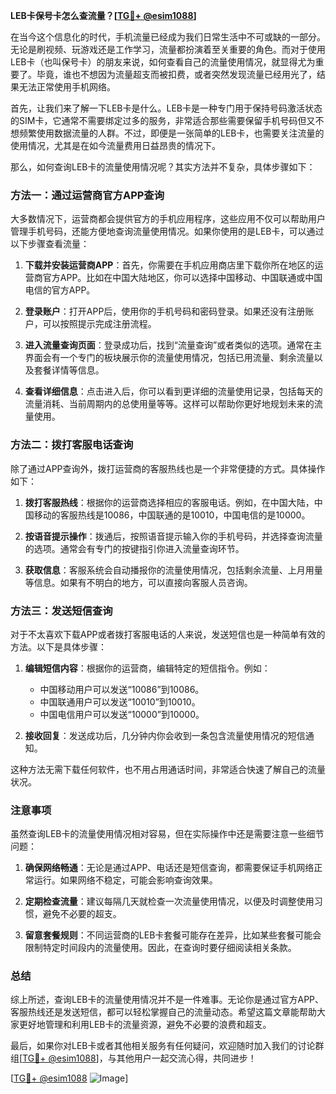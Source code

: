 **LEB卡保号卡怎么查流量？[[TG💪+ @esim1088](https://t.me/s/esim1088)]**

在当今这个信息化的时代，手机流量已经成为我们日常生活中不可或缺的一部分。无论是刷视频、玩游戏还是工作学习，流量都扮演着至关重要的角色。而对于使用LEB卡（也叫保号卡）的朋友来说，如何查看自己的流量使用情况，就显得尤为重要了。毕竟，谁也不想因为流量超支而被扣费，或者突然发现流量已经用光了，结果无法正常使用手机网络。

首先，让我们来了解一下LEB卡是什么。LEB卡是一种专门用于保持号码激活状态的SIM卡，它通常不需要绑定过多的服务，非常适合那些需要保留手机号码但又不想频繁使用数据流量的人群。不过，即便是一张简单的LEB卡，也需要关注流量的使用情况，尤其是在如今流量费用日益昂贵的情况下。

那么，如何查询LEB卡的流量使用情况呢？其实方法并不复杂，具体步骤如下：

### 方法一：通过运营商官方APP查询

大多数情况下，运营商都会提供官方的手机应用程序，这些应用不仅可以帮助用户管理手机号码，还能方便地查询流量使用情况。如果你使用的是LEB卡，可以通过以下步骤查看流量：

1. **下载并安装运营商APP**：首先，你需要在手机应用商店里下载你所在地区的运营商官方APP。比如在中国大陆地区，你可以选择中国移动、中国联通或中国电信的官方APP。
   
2. **登录账户**：打开APP后，使用你的手机号码和密码登录。如果还没有注册账户，可以按照提示完成注册流程。

3. **进入流量查询页面**：登录成功后，找到“流量查询”或者类似的选项。通常在主界面会有一个专门的板块展示你的流量使用情况，包括已用流量、剩余流量以及套餐详情等信息。

4. **查看详细信息**：点击进入后，你可以看到更详细的流量使用记录，包括每天的流量消耗、当前周期内的总使用量等等。这样可以帮助你更好地规划未来的流量使用。

### 方法二：拨打客服电话查询

除了通过APP查询外，拨打运营商的客服热线也是一个非常便捷的方式。具体操作如下：

1. **拨打客服热线**：根据你的运营商选择相应的客服电话。例如，在中国大陆，中国移动的客服热线是10086，中国联通的是10010，中国电信的是10000。

2. **按语音提示操作**：拨通后，按照语音提示输入你的手机号码，并选择查询流量的选项。通常会有专门的按键指引你进入流量查询环节。

3. **获取信息**：客服系统会自动播报你的流量使用情况，包括剩余流量、上月用量等信息。如果有不明白的地方，可以直接向客服人员咨询。

### 方法三：发送短信查询

对于不太喜欢下载APP或者拨打客服电话的人来说，发送短信也是一种简单有效的方法。以下是具体步骤：

1. **编辑短信内容**：根据你的运营商，编辑特定的短信指令。例如：
   - 中国移动用户可以发送“10086”到10086。
   - 中国联通用户可以发送“10010”到10010。
   - 中国电信用户可以发送“10000”到10000。

2. **接收回复**：发送成功后，几分钟内你会收到一条包含流量使用情况的短信通知。

这种方法无需下载任何软件，也不用占用通话时间，非常适合快速了解自己的流量状况。

### 注意事项

虽然查询LEB卡的流量使用情况相对容易，但在实际操作中还是需要注意一些细节问题：

1. **确保网络畅通**：无论是通过APP、电话还是短信查询，都需要保证手机网络正常运行。如果网络不稳定，可能会影响查询效果。

2. **定期检查流量**：建议每隔几天就检查一次流量使用情况，以便及时调整使用习惯，避免不必要的超支。

3. **留意套餐规则**：不同运营商的LEB卡套餐可能存在差异，比如某些套餐可能会限制特定时间段内的流量使用。因此，在查询时要仔细阅读相关条款。

### 总结

综上所述，查询LEB卡的流量使用情况并不是一件难事。无论你是通过官方APP、客服热线还是发送短信，都可以轻松掌握自己的流量动态。希望这篇文章能帮助大家更好地管理和利用LEB卡的流量资源，避免不必要的浪费和超支。

最后，如果你对LEB卡或者其他相关服务有任何疑问，欢迎随时加入我们的讨论群组[[TG💪+ @esim1088](https://t.me/s/esim1088)]，与其他用户一起交流心得，共同进步！

[[TG💪+ @esim1088](https://t.me/s/esim1088) ![Image](https://i.postimg.cc/4NQfJmqS/Snipaste-2025-05-13-00-14-12.png)]